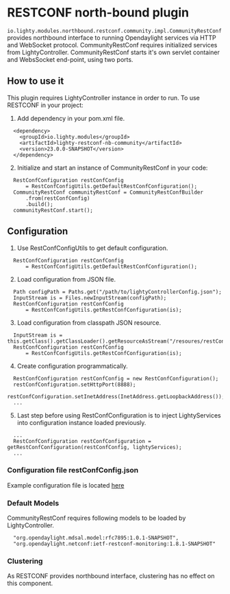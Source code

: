 # RESTCONF north-bound plugin
```io.lighty.modules.northbound.restconf.community.impl.CommunityRestConf``` provides northbound interface to
running Opendaylight services via HTTP and WebSocket protocol. CommunityRestConf requires initialized services
from LightyController. CommunityRestConf starts it's own servlet container and WebsSocket end-point, using
two ports.

## How to use it
This plugin requires LightyController instance in order to run.
To use RESTCONF in your project:
1. Add dependency in your pom.xml file.
```
  <dependency>
    <groupId>io.lighty.modules</groupId>
    <artifactId>lighty-restconf-nb-community</artifactId>
    <version>23.0.0-SNAPSHOT</version>
  </dependency>
```

2. Initialize and start an instance of CommunityRestConf in your code:
```
  RestConfConfiguration restConfConfig
      = RestConfConfigUtils.getDefaultRestConfConfiguration();
  CommunityRestConf communityRestConf = CommunityRestConfBuilder
      .from(restConfConfig)
      .build();
  communityRestConf.start();
```

## Configuration
1. Use RestConfConfigUtils to get default configuration.
```
  RestConfConfiguration restConfConfig
      = RestConfConfigUtils.getDefaultRestConfConfiguration();
```

2. Load configuration from JSON file.
```
  Path configPath = Paths.get("/path/to/lightyControllerConfig.json");
  InputStream is = Files.newInputStream(configPath);
  RestConfConfiguration restConfConfig
      = RestConfConfigUtils.getRestConfConfiguration(is);
```

3. Load configuration from classpath JSON resource.
```
  InputStream is = this.getClass().getClassLoader().getResourceAsStream("/resoures/restConfConfig.json");
  RestConfConfiguration restConfConfig
      = RestConfConfigUtils.getRestConfConfiguration(is);
```

4. Create configuration programmatically.
```
  RestConfConfiguration restConfConfig = new RestConfConfiguration();
  restConfConfiguration.setHttpPort(8888);
  restConfConfiguration.setInetAddress(InetAddress.getLoopbackAddress());
  ...
```
5. Last step before using RestConfConfiguration is to inject LightyServices into configuration instance loaded previously.
```
  ...
  RestConfConfiguration restConfConfiguration = getRestConfConfiguration(restConfConfig, lightyServices);
  ...
```

### Configuration file restConfConfig.json
Example configuration file is located [here](src/main/resources/restConfConfig.json)

### Default Models
CommunityRestConf requires following models to be loaded by LightyController.
```
  "org.opendaylight.mdsal.model:rfc7895:1.0.1-SNAPSHOT",
  "org.opendaylight.netconf:ietf-restconf-monitoring:1.8.1-SNAPSHOT"
```

### Clustering
As RESTCONF provides northbound interface, clustering has no effect on this component.
